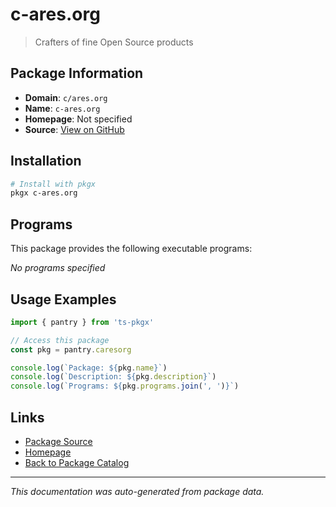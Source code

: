# c-ares.org

> Crafters of fine Open Source products

## Package Information

- **Domain**: `c/ares.org`
- **Name**: `c-ares.org`
- **Homepage**: Not specified
- **Source**: [View on GitHub](https://github.com/pkgxdev/pantry/tree/main/projects/c/ares.org/package.yml)

## Installation

```bash
# Install with pkgx
pkgx c-ares.org
```

## Programs

This package provides the following executable programs:

*No programs specified*

## Usage Examples

```typescript
import { pantry } from 'ts-pkgx'

// Access this package
const pkg = pantry.caresorg

console.log(`Package: ${pkg.name}`)
console.log(`Description: ${pkg.description}`)
console.log(`Programs: ${pkg.programs.join(', ')}`)
```

## Links

- [Package Source](https://github.com/pkgxdev/pantry/tree/main/projects/c/ares.org/package.yml)
- [Homepage](#)
- [Back to Package Catalog](../package-catalog.md)

---

*This documentation was auto-generated from package data.*
